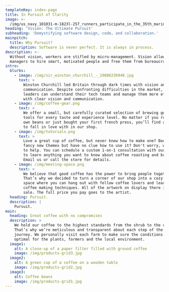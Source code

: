 ```yaml
---
templateKey: index-page
title: In Pursuit of Clarity
image: >-
  /img/us_navy_101031-m-1823l-257_runners_participate_in_the_35th_marine_corps_marathon.jpg
heading: 'Vision: The Ultimate Pursuit'
subheading: 'Demystifying software design, code, and collaboration.'
mainpitch:
  title: Why Pursuit?
  description: Software is never perfect. It is always in process.
description: >-
  Without vision, workers are stifled by micro-management. Vision allows
  managers to hire smart, motivated people and free them from bureaucracy.
intro:
  blurbs:
    - image: /img/sir_winston_churchill_-_19086236948.jpg
      text: >
        Winston Churchill led Britain through dark times with vision and clear
        communication. Despite confronting difficulties in the market, business
        leaders can understand their tech teams and manage them more effectively
        with clear vision and communication.
    - image: /img/coffee-gear.png
      text: >
        We offer a small, but carefully curated selection of brewing gear and
        tools for every taste and experience level. No matter if you roast your
        own beans or just bought your first french press, you’ll find a gadget
        to fall in love with in our shop.
    - image: /img/tutorials.png
      text: >
        Love a great cup of coffee, but never knew how to make one? Bought a
        fancy new Chemex but have no clue how to use it? Don't worry, we’re here
        to help. You can schedule a custom 1-on-1 consultation with our baristas
        to learn anything you want to know about coffee roasting and brewing.
        Email us or call the store for details.
    - image: /img/meeting-space.png
      text: >
        We believe that good coffee has the power to bring people together.
        That’s why we decided to turn a corner of our shop into a cozy meeting
        space where you can hang out with fellow coffee lovers and learn about
        coffee making techniques. All of the artwork on display there is for
        sale. The full price you pay goes to the artist.
  heading: Pursuit.
  description: |
    Pursuit.
main:
  heading: Great coffee with no compromises
  description: >
    We hold our coffee to the highest standards from the shrub to the cup.
    That’s why we’re meticulous and transparent about each step of the coffee’s
    journey. We personally visit each farm to make sure the conditions are
    optimal for the plants, farmers and the local environment.
  image1:
    alt: A close-up of a paper filter filled with ground coffee
    image: /img/products-grid3.jpg
  image2:
    alt: A green cup of a coffee on a wooden table
    image: /img/products-grid2.jpg
  image3:
    alt: Coffee beans
    image: /img/products-grid1.jpg
---
```


